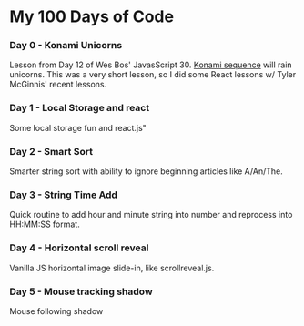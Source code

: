 
#  My 100 Days of Code  #

### Day 0 - Konami Unicorns ###
Lesson from Day 12 of Wes Bos' JavasScript 30. [Konami sequence](https://www.wikiwand.com/en/Konami_Code) will rain unicorns.  This was a very short lesson, so I did some React lessons w/ Tyler McGinnis' recent lessons.

### Day 1 - Local Storage and react ###
Some local storage fun and react.js"

### Day 2 - Smart Sort ###
Smarter string sort with ability to ignore beginning articles like A/An/The.

### Day 3 - String Time Add ###
Quick routine to add hour and minute string into number and reprocess into HH:MM:SS format.

### Day 4 - Horizontal scroll reveal ###
Vanilla JS horizontal image slide-in, like scrollreveal.js.

### Day 5 - Mouse tracking shadow ###
Mouse following shadow
